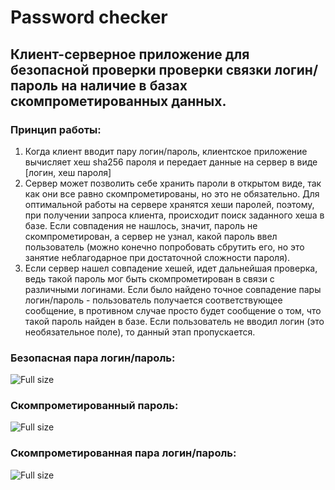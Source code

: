 # Password checker
## Клиент-серверное приложение для безопасной проверки проверки связки логин/пароль на наличие в базах скомпрометированных данных.

### Принцип работы:
1) Когда клиент вводит пару логин/пароль, клиентское приложение вычисляет хеш sha256 пароля и передает данные на сервер в виде [логин, хеш пароля]
2) Сервер может позволить себе хранить пароли в открытом виде, так как они все равно скомпрометированы, но это не обязательно. Для оптимальной работы на сервере хранятся хеши паролей, поэтому, при получении запроса клиента, происходит поиск заданного хеша в базе. Если совпадения не нашлось, значит, пароль не скомпрометирован, а сервер не узнал, какой пароль ввел пользователь (можно конечно попробовать сбрутить его, но это занятие неблагодарное при достаточной сложности пароля).
3) Если сервер нашел совпадение хешей, идет дальнейшая проверка, ведь такой пароль мог быть скомпрометирован в связи с различными логинами. Если было найдено точное совпадение пары логин/пароль - пользователь получается соответствующее сообщение, в противном случае просто будет сообщение о том, что такой пароль найден в базе. Если пользователь не вводил логин (это необязательное поле), то данный этап пропускается.

### Безопасная пара логин/пароль:
![Full size](https://github.com/Berendei-Jr/password_checker/images/secure_credentials.png)

### Скомпрометированный пароль:
![Full size](https://github.com/Berendei-Jr/password_checker/images/pass_compromised.png)

### Скомпрометированная пара логин/пароль:
![Full size](https://github.com/Berendei-Jr/password_checker/images/pair_compromised.png)

